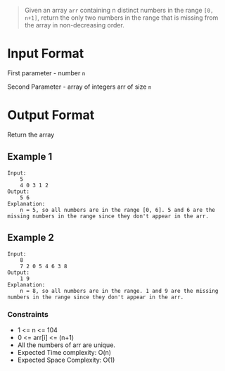 > Given an array `arr` containing n distinct numbers in the range `[0, n+1]`, return the only two numbers in the range that is missing from the array in non-decreasing order.

# Input Format

First parameter - number `n`

Second Parameter - array of integers arr of size `n`

# Output Format

Return the array

## Example 1

```
Input:
    5
    4 0 3 1 2
Output:
    5 6
Explanation:
    n = 5, so all numbers are in the range [0, 6]. 5 and 6 are the missing numbers in the range since they don't appear in the arr.
```

## Example 2

```
Input:
    8
    7 2 0 5 4 6 3 8
Output:
    1 9
Explanation:
    n = 8, so all numbers are in the range. 1 and 9 are the missing numbers in the range since they don't appear in the arr.
```

### Constraints

- 1 <= n <= 104
- 0 <= arr[i] <= (n+1)
- All the numbers of arr are unique.
- Expected Time complexity: O(n)
- Expected Space Complexity: O(1)

